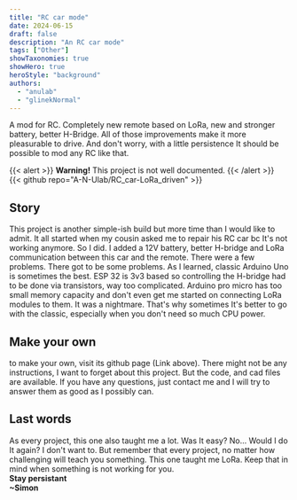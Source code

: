 ```yaml
---
title: "RC car mode"
date: 2024-06-15
draft: false
description: "An RC car mode"
tags: ["Other"]
showTaxonomies: true
showHero: true
heroStyle: "background"
authors:
  - "anulab"
  - "glinekNormal"
---
```


A mod for RC. Completely new remote based on LoRa, new and stronger battery, better H-Bridge. All of those improvements make it more pleasurable to drive. And don't worry, with a little persistence It should be possible to mod any RC like that.

{{< alert >}}
**Warning!** This project is not well documented. 
{{< /alert >}}     
{{< github repo="A-N-Ulab/RC_car-LoRa_driven" >}}

## Story
This project is another simple-ish build but more time than I would like to admit. It all started when my cousin asked me to repair his RC car bc It's not working anymore. So I did. I added a 12V battery, better H-bridge and LoRa communication between this car and the remote. There were a few problems. There got to be some problems. As I learned, classic Arduino Uno is sometimes the best. ESP 32 is 3v3 based so controlling the H-bridge had to be done via transistors, way too complicated. Arduino pro micro has too small memory capacity and don't even get me started on connecting LoRa modules to them. It was a nightmare. That's why sometimes It's better to go with the classic, especially when you don't need so much CPU power.

## Make your own
to make your own, visit its github page (Link above). There might not be any instructions, I want to forget about this project. But the code, and cad files are available. If you have any questions, just contact me and I will try to answer them as good as I possibly can.

## Last words
As every project, this one also taught me a lot. Was It easy? No... Would I do It again? I don't want to. But remember that every project, no matter how challenging will teach you something. This one taught me LoRa. Keep that in mind when something is not working for you.\
**Stay persistant**\
**~Simon**



